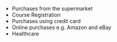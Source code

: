 - Purchases from the supermarket
- Course Registration
- Purchases using credit card
- Online purchases e.g. Amazon and eBay
- Healthcare